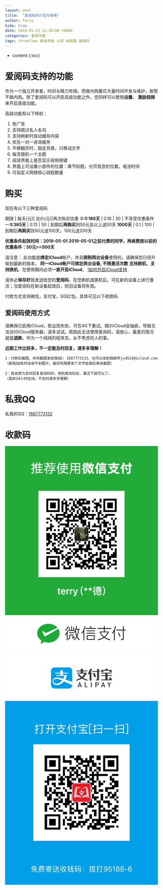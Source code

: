 ```yaml
---
layout: post
title:  "爱阅码的介绍与使用"
author: Terry
hide: true
date: 2018-01-23 11:20:00 +0800
categories: 爱阅书香
tags: iFreeTime 爱阅书香 小说 阅读器 爱阅码
---
```

 
* content
{:toc}

# 爱阅码支持的功能

作为一个独立开发者，时间与精力有限。而做内购要花大量时间开发与维护，故暂不做内购。除了爱阅码可以开启高级功能之外，您同样可以使用**设置**， **激励视频** 来开启高级功能。




高级功能有以下特权：

1. 免广告
2. 支持跳过名人名句
3. 支持刷新时自动缓存内容
4. 优先一对一咨询服务
5. 平移翻页时，固定背景，只移动文字
6. 每天随机一个主题
7. 阅读界面上是否显示视频按键
8. 界面上可设置小部件的位置：章节标题，分页信息的位置，电池时间
9. 可自定义网络核心线程数量


# 购买

现在有以下三种爱阅码

期限 | 每天(元)| 总价(元)|再次购买优惠
半年**180天** | 0.16 | 30  | 不享受优惠条件
一年**365天** | 0.13 | 50  | 到期后**再购买**则50元及以上送50天
**1000天**    | 0.1  | 100 | 到期后**再购买**则50元送100天，100元送200天

**优惠条件起效时间：2019-05-01**
**2019-05-01之前付费的同学，再续费按以前的优惠条件：50元==500天**

请注意：
此功能是**绑定iCloud**帐户，并且**限制两台设备**使用的。请确保您已经升级到最新的版本。
**同一iCloud帐户可绑定两台设备, 不限激活次数**
**支持刷机**，**支持换机**，在使用期间必须**一直开启iCloud**。
[!如何开启iCloud支持](/files/openift.jpeg)

请务必**保存好**我发送给您的**爱阅码**，在您刷机或换机后，可在新的设备上进行激活；当爱阅码在新设备起效后，则旧设备将失效。



付款方式支持微信，支付宝，QQ红包。具体可见以下收款码

## 爱阅码使用方式

请确保已启用iCloud，若出现失败，可在4G下重试。偶尔iCloud会抽疯，导致无法访问iCloud服务器，请多试试。若因此无法使用爱阅码，请放心，最差的情况就是**退款**。作为一个纯纯的程序员，从不考虑坑人的事。

**近期工作比较多，不一定能及时回复，请多多理解！**

```
1：付款后截图，并将截图发给我QQ: 1687773132，也可以发到我邮件jxd524@icloud.com
（新版QQ有时会收不到图片，最好先随便发个文字给我后再发截图）

2：我会努力及时回复爱阅码的，收到爱阅码后，激活下就可以了。
（我非24小时在线，不及时请多多理解）
```

# 私我QQ
<p>私我的QQ：<a href="mqq://im/chat?chat_type=wpa&uin=1687773132&version=1&src_type=web">1687773132</a></p>

# 收款码

![微信](/files/IMG_0059.JPG)
![支付宝](/files/IMG_0060.JPG)


